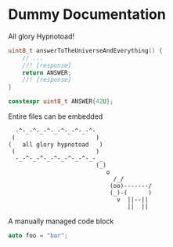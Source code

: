 # Dummy Documentation

All glory Hypnotoad!

<!-- [geoffrey] [testdata/content/dummy.hpp] [[the question] [response]] -->
```c++
uint8_t answerToTheUniverseAndEverything() {
    // ...
    //! [response]
    return ANSWER;
    //! [response]
}
```

<!-- [geoffrey] [testdata/content/dummy.hpp] [the answer] -->
```c++
constexpr uint8_t ANSWER{42U};
```


Entire files can be embedded
<!-- [geoffrey] [testdata/content/goat.txt] -->
```
  -^-_-^-_-^-_-^-_-^-_-^-
 (                       )
(   all glory hypnotoad   )
 (                       )
  -_-^-_-^-_-^-_-^-_-^-_- _
                         (_)
                            o
                              /_/
                             (oo)-------/
                             (_)-(      )
                               v  ||--||
                                  ||  ||
```


A manually managed code block
```c++
auto foo = "bar";
```
